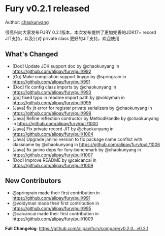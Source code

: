 # Fury v0.2.1 released

Author: [chaokunyang](https://github.com/chaokunyang)

很高兴向大家发布FURY 0.2.1版本，本次发布提供了更加完善的JDK17+ record JIT支持，以及针对 private class 更好的JIT支持，欢迎使用

## What's Changed
* [Doc] Update JDK support doc  by @chaokunyang in https://github.com/alipay/fury/pull/992
* [Go] Make compilation support tinygo by @springrain in https://github.com/alipay/fury/pull/991
* [Doc] fix config class imports by @chaokunyang in https://github.com/alipay/fury/pull/993
* [go] fixed typo in readme import path by @voldyman in https://github.com/alipay/fury/pull/995
* [Java] fix jit error for register private serializers by @chaokunyang in https://github.com/alipay/fury/pull/999
* [Java] Refine reflection contructor by MethodHandle by @chaokunyang in https://github.com/alipay/fury/pull/1000
* [Java] Fix private record JIT by @chaokunyang in https://github.com/alipay/fury/pull/1004
* [Java] Upgrade janino version to fix package name conflict with classname by @chaokunyang in https://github.com/alipay/fury/pull/1006
* [Java] fix janino deps for fury-benchmark by @chaokunyang in https://github.com/alipay/fury/pull/1007
* [Doc] Improve README by @caicancai in https://github.com/alipay/fury/pull/1009

## New Contributors
* @springrain made their first contribution in https://github.com/alipay/fury/pull/991
* @voldyman made their first contribution in https://github.com/alipay/fury/pull/995
* @caicancai made their first contribution in https://github.com/alipay/fury/pull/1009

**Full Changelog**: https://github.com/alipay/fury/compare/v0.2.0...v0.2.1

